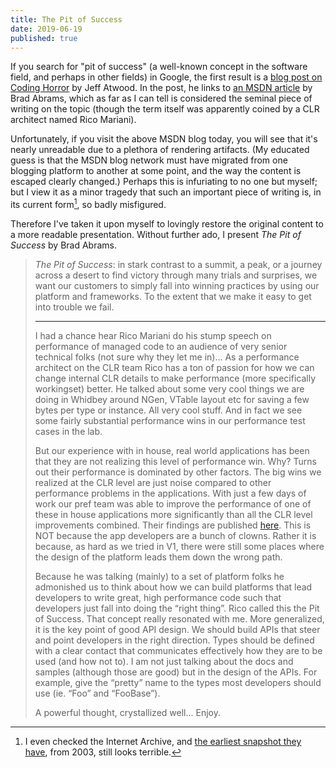 ```yaml
---
title: The Pit of Success
date: 2019-06-19
published: true
---
```


If you search for "pit of success" (a well-known concept in the software field,
and perhaps in other fields) in Google, the first result is a [blog post on
Coding Horror](https://blog.codinghorror.com/falling-into-the-pit-of-success/)
by Jeff Atwood. In the post, he links to [an MSDN
article](https://blogs.msdn.microsoft.com/brada/2003/10/02/the-pit-of-success/)
by Brad Abrams, which as far as I can tell is considered the seminal piece of
writing on the topic (though the term itself was apparently coined by a CLR
architect named Rico Mariani).

Unfortunately, if you visit the above MSDN blog today, you will see that it's
nearly unreadable due to a plethora of rendering artifacts. (My educated guess
is that the MSDN blog network must have migrated from one blogging platform to
another at some point, and the way the content is escaped clearly changed.)
Perhaps this is infuriating to no one but myself; but I view it as a minor
tragedy that such an important piece of writing is, in its current
form[^current-form], so badly misfigured.

Therefore I've taken it upon myself to lovingly restore the original content to
a more readable presentation. Without further ado, I present *The Pit of
Success* by Brad Abrams.

> *The Pit of Success*: in stark contrast to a summit, a peak, or a journey
> across a desert to find victory through many trials and surprises, we want our
> customers to simply fall into winning practices by using our platform and
> frameworks.  To the extent that we make it easy to get into trouble we fail.
>
> ---
>
> I had a chance hear Rico Mariani do his stump speech on performance of managed
> code to an audience of very senior technical folks (not sure why they let me
> in)... As a performance architect on the CLR team Rico has a ton of passion for
> how we can change internal CLR details to make performance (more specifically
> workingset) better. He talked about some very cool things we are doing in
> Whidbey around NGen, VTable layout etc for saving a few bytes per type or
> instance.  All very cool stuff.  And in fact we see some fairly substantial
> performance wins in our performance test cases in the lab.
>
> But our experience with in house, real world applications has been that they
> are not realizing this level of performance win.  Why? Turns out their
> performance is dominated by other factors.  The big wins we realized at the CLR
> level are just noise compared to other performance problems in the
> applications.  With just a few days of work our pref team was able to improve
> the performance of one of these in house applications more significantly than
> all the CLR level improvements combined.  Their findings are published
> [here](http://www.gotdotnet.com/team/clr/HeadTraxReport.htm). This is NOT
> because the app developers are a bunch of clowns.  Rather it is because, as
> hard as we tried in V1, there were still some places where the design of the
> platform leads them down the wrong path.
>
> Because he was talking (mainly) to a set of platform folks he admonished us to
> think about how we can build platforms that lead developers to write great,
> high performance code such that developers just fall into doing the “right
> thing”. Rico called this the Pit of Success. That concept really resonated with
> me.  More generalized, it is the key point of good API design.  We should build
> APIs that steer and point developers in the right direction. Types should be
> defined with a clear contact that communicates effectively how they are to be
> used (and how not to).  I am not just talking about the docs and samples
> (although those are good) but in the design of the APIs.  For example, give the
> “pretty” name to the types most developers should use (ie. “Foo” and
> “FooBase”).
>
> A powerful thought, crystallized well... Enjoy.

[^current-form]: I even checked the Internet Archive, and [the earliest snapshot they have](https://web.archive.org/web/20160705182659/https://blogs.msdn.microsoft.com/brada/2003/10/02/the-pit-of-success/), from 2003, still looks terrible.
